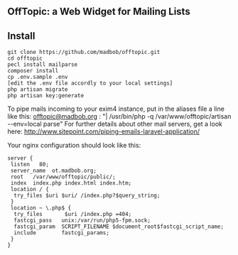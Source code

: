 ## OffTopic: a Web Widget for Mailing Lists

## Install

    git clone https://github.com/madbob/offtopic.git
    cd offtopic
    pecl install mailparse
    composer install
    cp .env.sample .env
    [edit the .env file accordly to your local settings]
    php artisan migrate
    php artisan key:generate

To pipe mails incoming to your exim4 instance, put in the aliases file a line like this:
    offtopic@madbob.org : "| /usr/bin/php -q /var/www/offtopic/artisan --env=local parse"
For further details about other mail servers, get a look here: 
http://www.sitepoint.com/piping-emails-laravel-application/

Your nginx configuration should look like this:

    server {
     listen   80;
     server_name  ot.madbob.org;
     root   /var/www/offtopic/public/;
     index  index.php index.html index.htm;
     location / {
      try_files $uri $uri/ /index.php?$query_string;
     }
     location ~ \.php$ {
      try_files       $uri /index.php =404;
      fastcgi_pass   unix:/var/run/php5-fpm.sock;
      fastcgi_param  SCRIPT_FILENAME $document_root$fastcgi_script_name;
      include        fastcgi_params;
     }
    }
